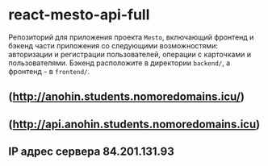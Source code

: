 # react-mesto-api-full  
Репозиторий для приложения проекта `Mesto`, включающий фронтенд и бэкенд части приложения со следующими возможностями: авторизации и регистрации пользователей, операции с карточками и пользователями. Бэкенд расположите в директории `backend/`, а фронтенд - в `frontend/`. 
  
## (http://anohin.students.nomoredomains.icu/)

## (http://api.anohin.students.nomoredomains.icu)

## IP адрес сервера 84.201.131.93
